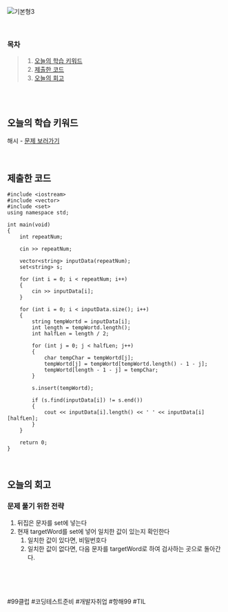![기본형3](https://github.com/user-attachments/assets/5b360b2a-63f2-4128-ab5c-c044f7f4af09)

<br>

### 목차
> 1. [오늘의 학습 키워드](#오늘의-학습-키워드)
> 2. [제출한 코드](#제출한-코드)
> 3. [오늘의 회고](#오늘의-회고)

<br><br>

## 오늘의 학습 키워드
해시 - [문제 보러가기](https://www.acmicpc.net/problem/9933)
  
<br>

## 제출한 코드
```
#include <iostream>
#include <vector>
#include <set>
using namespace std;

int main(void)
{
	int repeatNum;

	cin >> repeatNum;

	vector<string> inputData(repeatNum);
	set<string> s;

	for (int i = 0; i < repeatNum; i++)
	{
		cin >> inputData[i];
	}

	for (int i = 0; i < inputData.size(); i++)
	{
		string tempWortd = inputData[i];
		int length = tempWortd.length();
		int halfLen = length / 2;

		for (int j = 0; j < halfLen; j++)
		{
			char tempChar = tempWortd[j];
			tempWortd[j] = tempWortd[tempWortd.length() - 1 - j];
			tempWortd[length - 1 - j] = tempChar;
		}

		s.insert(tempWortd);
		
		if (s.find(inputData[i]) != s.end())
		{
			cout << inputData[i].length() << ' ' << inputData[i][halfLen];
		}
	}

	return 0;
}
```

<br>

## 오늘의 회고
### 문제 풀기 위한 전략
1. 뒤집은 문자를 set에 넣는다 <br>
2. 현재 targetWord를 set에 넣어 일치한 값이 있는지 확인한다 <br>
     1. 일치한 값이 있다면, 비밀번호다 <br>
     2. 일치한 값이 없다면, 다음 문자를 targetWord로 하여 검사하는 곳으로 돌아간다.<br>

<br>    
<br>
<br>
<br>
#99클럽 #코딩테스트준비 #개발자취업 #항해99 #TIL
